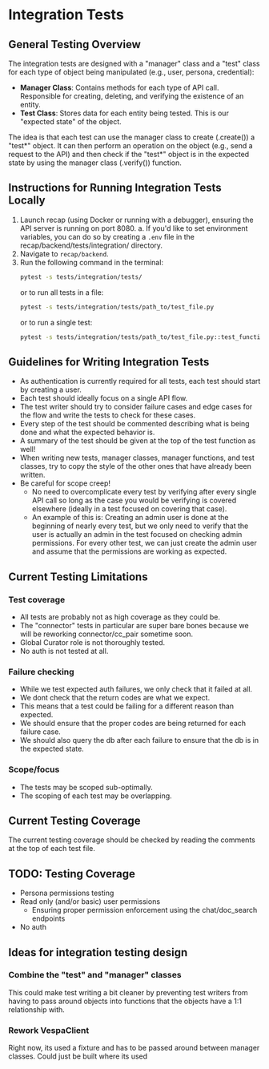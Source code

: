# Integration Tests

## General Testing Overview

The integration tests are designed with a "manager" class and a "test" class for each type of object being manipulated (e.g., user, persona, credential):

- **Manager Class**: Contains methods for each type of API call. Responsible for creating, deleting, and verifying the existence of an entity.
- **Test Class**: Stores data for each entity being tested. This is our "expected state" of the object.

The idea is that each test can use the manager class to create (.create()) a "test*" object. It can then perform an operation on the object (e.g., send a request to the API) and then check if the "test*" object is in the expected state by using the manager class (.verify()) function.

## Instructions for Running Integration Tests Locally

1. Launch recap (using Docker or running with a debugger), ensuring the API server is running on port 8080.
   a. If you'd like to set environment variables, you can do so by creating a `.env` file in the recap/backend/tests/integration/ directory.
2. Navigate to `recap/backend`.
3. Run the following command in the terminal:
   ```sh
   pytest -s tests/integration/tests/
   ```
   or to run all tests in a file:
   ```sh
   pytest -s tests/integration/tests/path_to/test_file.py
   ```
   or to run a single test:
   ```sh
   pytest -s tests/integration/tests/path_to/test_file.py::test_function_name
   ```

## Guidelines for Writing Integration Tests

- As authentication is currently required for all tests, each test should start by creating a user.
- Each test should ideally focus on a single API flow.
- The test writer should try to consider failure cases and edge cases for the flow and write the tests to check for these cases.
- Every step of the test should be commented describing what is being done and what the expected behavior is.
- A summary of the test should be given at the top of the test function as well!
- When writing new tests, manager classes, manager functions, and test classes, try to copy the style of the other ones that have already been written.
- Be careful for scope creep!
  - No need to overcomplicate every test by verifying after every single API call so long as the case you would be verifying is covered elsewhere (ideally in a test focused on covering that case).
  - An example of this is: Creating an admin user is done at the beginning of nearly every test, but we only need to verify that the user is actually an admin in the test focused on checking admin permissions. For every other test, we can just create the admin user and assume that the permissions are working as expected.

## Current Testing Limitations

### Test coverage

- All tests are probably not as high coverage as they could be.
- The "connector" tests in particular are super bare bones because we will be reworking connector/cc_pair sometime soon.
- Global Curator role is not thoroughly tested.
- No auth is not tested at all.

### Failure checking

- While we test expected auth failures, we only check that it failed at all.
- We dont check that the return codes are what we expect.
- This means that a test could be failing for a different reason than expected.
- We should ensure that the proper codes are being returned for each failure case.
- We should also query the db after each failure to ensure that the db is in the expected state.

### Scope/focus

- The tests may be scoped sub-optimally.
- The scoping of each test may be overlapping.

## Current Testing Coverage

The current testing coverage should be checked by reading the comments at the top of each test file.

## TODO: Testing Coverage

- Persona permissions testing
- Read only (and/or basic) user permissions
  - Ensuring proper permission enforcement using the chat/doc_search endpoints
- No auth

## Ideas for integration testing design

### Combine the "test" and "manager" classes

This could make test writing a bit cleaner by preventing test writers from having to pass around objects into functions that the objects have a 1:1 relationship with.

### Rework VespaClient

Right now, its used a fixture and has to be passed around between manager classes.
Could just be built where its used
